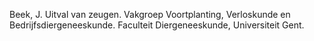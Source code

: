 Beek, J. Uitval van zeugen. Vakgroep Voortplanting, Verloskunde en Bedrijfsdiergeneeskunde. Faculteit Diergeneeskunde, Universiteit Gent.